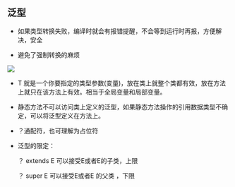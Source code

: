 ##  泛型

* 如果类型转换失败，编译时就会有报错提醒，不会等到运行时再报，方便解决，安全    

* 避免了强制转换的麻烦

![](/image/fanxing2.png)



* T 就是一个你要指定的类型参数(变量)，放在类上就整个类都有效，放在方法上就只在该方法上有效。相当于全局变量和局部变量。

* 静态方法不可以访问类上定义的泛型，如果静态方法操作的引用数据类型不确定，可以将泛型定义在方法上。

* ？通配符，也可理解为占位符

* 泛型的限定：

  ？ extends E 可以接受E或者E的子类，上限

  ？ super E 可以接受E或者E 的父类 ，下限

